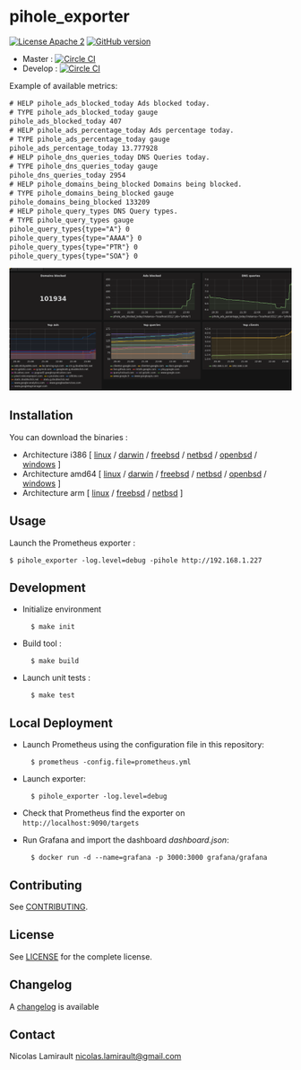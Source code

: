 # pihole_exporter

[![License Apache 2][badge-license]](LICENSE)
[![GitHub version](https://badge.fury.io/gh/nlamirault%2Fpihole_exporter.svg)](https://badge.fury.io/gh/nlamirault%2Fpihole_exporter)

* Master : [![Circle CI](https://circleci.com/gh/nlamirault/pihole_exporter/tree/master.svg?style=svg)](https://circleci.com/gh/nlamirault/pihole_exporter/tree/master)
* Develop : [![Circle CI](https://circleci.com/gh/nlamirault/pihole_exporter/tree/develop.svg?style=svg)](https://circleci.com/gh/nlamirault/pihole_exporter/tree/develop)

Example of available metrics:

```
# HELP pihole_ads_blocked_today Ads blocked today.
# TYPE pihole_ads_blocked_today gauge
pihole_ads_blocked_today 407
# HELP pihole_ads_percentage_today Ads percentage today.
# TYPE pihole_ads_percentage_today gauge
pihole_ads_percentage_today 13.777928
# HELP pihole_dns_queries_today DNS Queries today.
# TYPE pihole_dns_queries_today gauge
pihole_dns_queries_today 2954
# HELP pihole_domains_being_blocked Domains being blocked.
# TYPE pihole_domains_being_blocked gauge
pihole_domains_being_blocked 133209
# HELP pihole_query_types DNS Query types.
# TYPE pihole_query_types gauge
pihole_query_types{type="A"} 0
pihole_query_types{type="AAAA"} 0
pihole_query_types{type="PTR"} 0
pihole_query_types{type="SOA"} 0
```

![Dashboard](pihole-0.1.0.png)


## Installation

You can download the binaries :

* Architecture i386 [ [linux](https://bintray.com/artifact/download/nlamirault/oss/pihole_exporter-0.2.0_linux_386) / [darwin](https://bintray.com/artifact/download/nlamirault/oss/pihole_exporter-0.2.0_darwin_386) / [freebsd](https://bintray.com/artifact/download/nlamirault/oss/pihole_exporter-0.2.0_freebsd_386) / [netbsd](https://bintray.com/artifact/download/nlamirault/oss/pihole_exporter-0.2.0_netbsd_386) / [openbsd](https://bintray.com/artifact/download/nlamirault/oss/pihole_exporter-0.2.0_openbsd_386) / [windows](https://bintray.com/artifact/download/nlamirault/oss/pihole_exporter-0.2.0_windows_386.exe) ]
* Architecture amd64 [ [linux](https://bintray.com/artifact/download/nlamirault/oss/pihole_exporter-0.2.0_linux_amd64) / [darwin](https://bintray.com/artifact/download/nlamirault/oss/pihole_exporter-0.2.0_darwin_amd64) / [freebsd](https://bintray.com/artifact/download/nlamirault/oss/pihole_exporter-0.2.0_freebsd_amd64) / [netbsd](https://bintray.com/artifact/download/nlamirault/oss/pihole_exporter-0.2.0_netbsd_amd64) / [openbsd](https://bintray.com/artifact/download/nlamirault/oss/pihole_exporter-0.2.0_openbsd_amd64) / [windows](https://bintray.com/artifact/download/nlamirault/oss/pihole_exporter-0.2.0_windows_amd64.exe) ]
* Architecture arm [ [linux](https://bintray.com/artifact/download/nlamirault/oss/pihole_exporter-0.2.0_linux_arm) / [freebsd](https://bintray.com/artifact/download/nlamirault/oss/pihole_exporter-0.2.0_freebsd_arm) / [netbsd](https://bintray.com/artifact/download/nlamirault/oss/pihole_exporter-0.2.0_netbsd_arm) ]


## Usage

Launch the Prometheus exporter :

    $ pihole_exporter -log.level=debug -pihole http://192.168.1.227


## Development

* Initialize environment

        $ make init

* Build tool :

        $ make build

* Launch unit tests :

        $ make test


## Local Deployment

* Launch Prometheus using the configuration file in this repository:

        $ prometheus -config.file=prometheus.yml

* Launch exporter:

        $ pihole_exporter -log.level=debug

* Check that Prometheus find the exporter on `http://localhost:9090/targets`

* Run Grafana and import the dashboard *dashboard.json*:

        $ docker run -d --name=grafana -p 3000:3000 grafana/grafana


## Contributing

See [CONTRIBUTING](CONTRIBUTING.md).


## License

See [LICENSE](LICENSE) for the complete license.


## Changelog

A [changelog](ChangeLog.md) is available


## Contact

Nicolas Lamirault <nicolas.lamirault@gmail.com>

[badge-license]: https://img.shields.io/badge/license-Apache2-green.svg?style=flat
